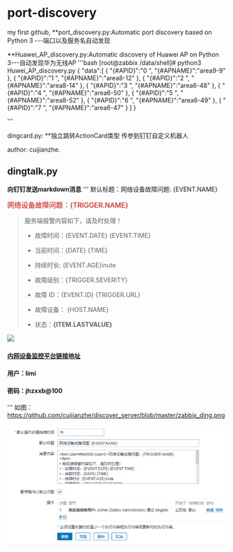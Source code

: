 # port-discovery
my first github,
**port_discovery.py:Automatic port discovery based on Python 3 ---端口以及服务名自动发现

**Huawei_AP_discovery.py:Automatic discovery of Huawei AP on Python 3---自动发现华为无线AP
'''bash
[root@zabbix /data/shell]# python3 Huwei_AP_discovery.py 
{
    "data":[
        {
            "{#APID}":"0 ",
            "{#APNAME}":"area9-9"
        },
        {
            "{#APID}":"1 ",
            "{#APNAME}":"area8-12"
        },
        {
            "{#APID}":"2 ",
            "{#APNAME}":"area8-14"
        },
        {
            "{#APID}":"3 ",
            "{#APNAME}":"area6-48"
        },
        {
            "{#APID}":"4 ",
            "{#APNAME}":"area6-50"
        },
        {
            "{#APID}":"5 ",
            "{#APNAME}":"area8-52"
        },
        {
            "{#APID}":"6 ",
            "{#APNAME}":"area6-49"
        },
        {
            "{#APID}":"7 ",
            "{#APNAME}":"area6-47"
        }
     ]
 }

'''

dingcard.py: **独立跳转ActionCard类型 传参到钉钉自定义机器人


author: cuijianzhe.

## dingtalk.py
**向钉钉发送markdown消息**
'''
默认标题：网络设备故障问题: {EVENT.NAME}

<font color=#dd0000 size=3 >网络设备故障问题：{TRIGGER.NAME}
</font>
> 服务端报警内容如下，请及时处理！
> - 故障时间：{EVENT.DATE} {EVENT.TIME} 
> - 当前时间：{DATE} {TIME} 
> - 持续时长: {EVENT.AGE}inute  
> - 故障级别：{TRIGGER.SEVERITY}
> - 故障 ID：{EVENT.ID}
{TRIGGER.URL}
> - 故障设备： {HOST.NAME}
> 
> - 状态：**{ITEM.LASTVALUE}**
>
![](http://blog.cjzshilong.cn/images/xx.png)
>
#### [内网设备监控平台链接地址](http://192.168.51.202:3000)
#### 用户：limi
#### 密码：jhzxxb@100
'''
如图：
https://github.com/cuijianzhe/discover_server/blob/master/zabbix_ding.png

![](https://github.com/cuijianzhe/discover_server/blob/master/zabbix_ding.png)
